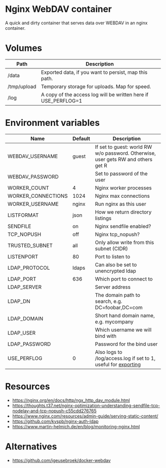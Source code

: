 # Nginx WebDAV container

A quick and dirty container that serves data over WEBDAV in an nginx container.

# Volumes

|Path|Description|
|----|-----------|
|/data|Exported data, if you want to persist, map this path.|
|/tmp/upload|Temporary storage for uploads. Map for speed.|
|/log|A copy of the access log will be written here if USE_PERFLOG=1|

# Environment variables

|Name|Default|Description|
|----|-------|-----------|
|WEBDAV_USERNAME|guest|If set to guest: world RW w/o password. Otherwise, user gets RW and others get R|
|WEBDAV_PASSWORD||Set to password of the user|
|WORKER_COUNT|4|Nginx worker processes|
|WORKER_CONNECTIONS|1024|Nginx max connections|
|WORKER_USERNAME|nginx|Run nginx as this user|
|LISTFORMAT|json|How we return directory listings|
|SENDFILE|on|Nginx sendfile enabled?|
|TCP_NOPUSH|off|Nginx tcp_nopush?|
|TRUSTED_SUBNET|all|Only allow write from this subnet (CIDR)|
|LISTENPORT|80|Port to listen to|
|LDAP_PROTOCOL|ldaps|Can also be set to unencrypted ldap|
|LDAP_PORT|636|Which port to connect to|
|LDAP_SERVER||Server address|
|LDAP_DN||The domain path to search, e.g. DC=foobar,DC=com|
|LDAP_DOMAIN||Short hand domain name, e.g. mycompany|
|LDAP_USER||Which username we will bind with|
|LDAP_PASSWORD||Password for the bind user|
|USE_PERFLOG|0|Also logs to /log/access.log if set to 1, useful for [exporting](https://www.martin-helmich.de/en/blog/monitoring-nginx.html)|

# Resources

* https://nginx.org/en/docs/http/ngx_http_dav_module.html
* https://thoughts.t37.net/nginx-optimization-understanding-sendfile-tcp-nodelay-and-tcp-nopush-c55cdd276765
* https://www.nginx.com/resources/admin-guide/serving-static-content/
* https://github.com/kvspb/nginx-auth-ldap
* https://www.martin-helmich.de/en/blog/monitoring-nginx.html

# Alternatives

* https://github.com/jgeusebroek/docker-webdav
